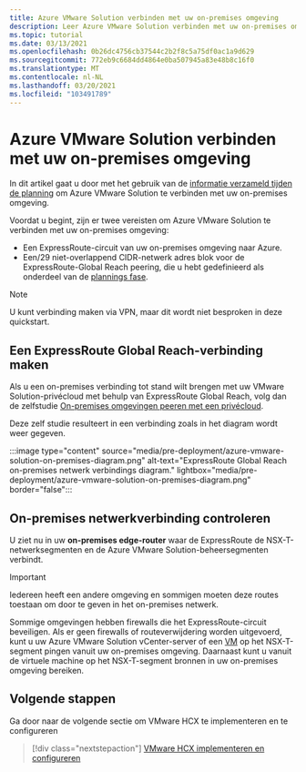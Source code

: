 ```yaml
---
title: Azure VMware Solution verbinden met uw on-premises omgeving
description: Leer Azure VMware Solution verbinden met uw on-premises omgeving.
ms.topic: tutorial
ms.date: 03/13/2021
ms.openlocfilehash: 0b26dc4756cb37544c2b2f8c5a75df0ac1a9d629
ms.sourcegitcommit: 772eb9c6684dd4864e0ba507945a83e48b8c16f0
ms.translationtype: MT
ms.contentlocale: nl-NL
ms.lasthandoff: 03/20/2021
ms.locfileid: "103491789"
---
```

# <a name="connect-azure-vmware-solution-to-your-on-premises-environment"></a>Azure VMware Solution verbinden met uw on-premises omgeving

In dit artikel gaat u door met het gebruik van de [informatie verzameld tijden de planning](production-ready-deployment-steps.md) om Azure VMware Solution te verbinden met uw on-premises omgeving.

Voordat u begint, zijn er twee vereisten om Azure VMware Solution te verbinden met uw on-premises omgeving:

- Een ExpressRoute-circuit van uw on-premises omgeving naar Azure.
- Een/29 niet-overlappend CIDR-netwerk adres blok voor de ExpressRoute-Global Reach peering, die u hebt gedefinieerd als onderdeel van de [plannings fase](production-ready-deployment-steps.md).

>[!NOTE]
> U kunt verbinding maken via VPN, maar dit wordt niet besproken in deze quickstart.

## <a name="establish-an-expressroute-global-reach-connection"></a>Een ExpressRoute Global Reach-verbinding maken

Als u een on-premises verbinding tot stand wilt brengen met uw VMware Solution-privécloud met behulp van ExpressRoute Global Reach, volg dan de zelfstudie [On-premises omgevingen peeren met een privécloud](tutorial-expressroute-global-reach-private-cloud.md).

Deze zelf studie resulteert in een verbinding zoals in het diagram wordt weer gegeven.

:::image type="content" source="media/pre-deployment/azure-vmware-solution-on-premises-diagram.png" alt-text="ExpressRoute Global Reach on-premises netwerk verbindings diagram." lightbox="media/pre-deployment/azure-vmware-solution-on-premises-diagram.png" border="false":::

## <a name="verify-on-premises-network-connectivity"></a>On-premises netwerkverbinding controleren

U ziet nu in uw **on-premises edge-router** waar de ExpressRoute de NSX-T-netwerksegmenten en de Azure VMware Solution-beheersegmenten verbindt.

>[!IMPORTANT]
>Iedereen heeft een andere omgeving en sommigen moeten deze routes toestaan om door te geven in het on-premises netwerk.  

Sommige omgevingen hebben firewalls die het ExpressRoute-circuit beveiligen.  Als er geen firewalls of routeverwijdering worden uitgevoerd, kunt u uw Azure VMware Solution vCenter-server of een [VM](deploy-azure-vmware-solution.md#add-a-vm-on-the-nsx-t-network-segment) op het NSX-T-segment pingen vanuit uw on-premises omgeving. Daarnaast kunt u vanuit de virtuele machine op het NSX-T-segment bronnen in uw on-premises omgeving bereiken.

## <a name="next-steps"></a>Volgende stappen

Ga door naar de volgende sectie om VMware HCX te implementeren en te configureren

> [!div class="nextstepaction"]
> [VMware HCX implementeren en configureren](tutorial-deploy-vmware-hcx.md)